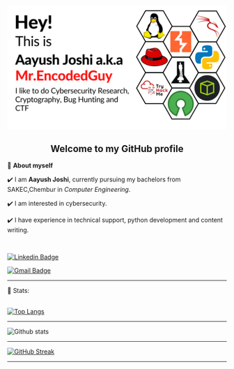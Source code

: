 <!-- README FILE CODE -->
![Header](Aayush.png)

<h2 align=center> Welcome to my GitHub profile </h2>


<!--ABOUT ME CODE-->
🌱 **About myself**<br>

✔️ I am **Aayush Joshi**, currently pursuing my bachelors from SAKEC,Chembur in *Computer Engineering*. <br>

✔️ I am interested in cybersecurity. <br>

✔️ I have experience in technical support, python development and content writing.<br>

<br>

<!-- SOCAIL MEDIA HANDLES -->
[![Linkedin Badge](https://img.shields.io/badge/-AayushJoshi-blue?style=flat-square&logo=Linkedin&logoColor=white&link=https://www.linkedin.com/in/aayushjoshi/)](https://www.linkedin.com/in/aayushjoshi/)

[![Gmail Badge](https://img.shields.io/badge/-aayushj8355@gmail.com-c14438?style=flat-square&logo=Gmail&logoColor=white&link=mailto:aayushj8355@gmail.com)](mailto:aayushj8355@gmail.com)

---

<!-- STATISTICS ABOUT PROFILE -->

 📶 Stats:<br><br>
 
 
<!--  TOP LANGUAGES STATISTICS -->
 [![Top Langs](https://github-readme-stats.vercel.app/api/top-langs/?username=Aayushjoshi28&theme=dark&layout=compact&align=right&width=40%)](https://github.com/anuraghazra/github-readme-stats)
 
 ---
 

<!-- GITHUB STATISTICS -->
 ![Github stats](https://github-readme-stats.vercel.app/api?username=Aayushjoshi28)  
 
 
 <hr>
 
<!--  CONTRIBUTION AND STREAK BLOCK -->
 [![GitHub Streak](https://github-readme-streak-stats.herokuapp.com/?user=Aayushjoshi28&currStreakNum=2FD3EB&fire=pink&sideLabels=F00&theme=nightowl)](https://git.io/streak-stats)       
        
---
  </code>
</p>


<!-- ![My github stats](https://github-readme-stats.vercel.app/api?username=Aayushjoshi28&show_icons=true&title_color=fff&icon_color=79ff97&text_color=9f9f9f&bg_color=151515&count_private=true&width=40%&align=left) 
<center><img src="https://logimp.files.wordpress.com/2019/01/viral-p-1.gif?w=736&zoom=2" align="right" width="30%"></center>
 -->
